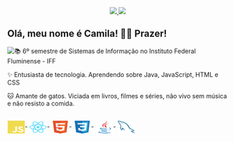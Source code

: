 <div align="center" >
  <a href="https://github.com/frizzocamila">
    <img height="180em" src="https://github-readme-stats.vercel.app/api?username=frizzocamila&show_icons=true&theme=radical" />
  </a>
  <a href="https://github.com/frizzocamila">
    <img height="180em" src="https://github-readme-stats.vercel.app/api/top-langs/?username=frizzocamila&layout=compact&theme=radical" />
  </a>
</div>

## Olá, meu nome é Camila! 👩‍💻 Prazer!

<div>
  <img align="left" src="./imgs/cat_computer.gif"/>
  <p> 📚 6º semestre de Sistemas de Informação no Instituto Federal Fluminense - IFF</p>
  <p> ✨ Entusiasta de tecnologia. Aprendendo sobre Java, JavaScript, HTML e CSS</p>
  <p> 🐱 Amante de gatos. Viciada em livros, filmes e séries, não vivo sem música e não resisto a comida.</p>
</div>
<div style="display: inline_block"><br>
  <img align="center" alt="Js" height="30" width="40" src="https://raw.githubusercontent.com/devicons/devicon/master/icons/javascript/javascript-plain.svg">-
  <img align="center" alt="React" height="30" width="40" src="https://raw.githubusercontent.com/devicons/devicon/master/icons/react/react-original.svg">-
  <img align="center" alt="HTML" height="30" width="40" src="https://raw.githubusercontent.com/devicons/devicon/master/icons/html5/html5-original.svg">-
  <img align="center" alt="CSS" height="30" width="40" src="https://raw.githubusercontent.com/devicons/devicon/master/icons/css3/css3-original.svg">-
  <img align="center" alt="Java" height="30" width="40" src="https://raw.githubusercontent.com/devicons/devicon/master/icons/java/java-original.svg">-
  <img align="center" alt="MySql" height="30" width="40" src="https://raw.githubusercontent.com/devicons/devicon/master/icons/mysql/mysql-original.svg">
 </div>
